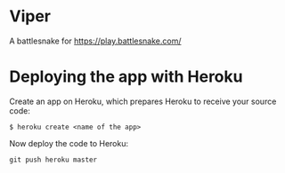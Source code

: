# Viper
A battlesnake for https://play.battlesnake.com/

# Deploying the app with Heroku
Create an app on Heroku, which prepares Heroku to receive your source code:
```
$ heroku create <name of the app>
```

Now deploy the code to Heroku:
```
git push heroku master
```




